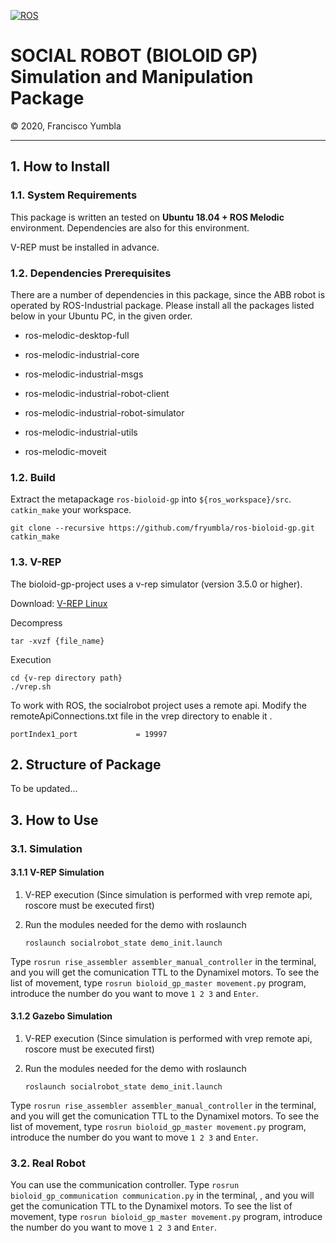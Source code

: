 [![ROS](http://www.ros.org/wp-content/uploads/2013/10/rosorg-logo1.png)](http://www.ros.org/)

<h1 style="border:none"> SOCIAL ROBOT (BIOLOID GP) Simulation and Manipulation Package </h1>
&copy; 2020, Francisco Yumbla

<hr>

## 1. How to Install

### 1.1. System Requirements

This package is written an tested on **Ubuntu 18.04 + ROS Melodic** environment. Dependencies are also for this environment.

V-REP must be installed in advance.

### 1.2. Dependencies Prerequisites

There are a number of dependencies in this package, since the ABB robot is operated by ROS-Industrial package. Please install all the packages listed below in your Ubuntu PC, in the given order.

* ros-melodic-desktop-full
* ros-melodic-industrial-core
* ros-melodic-industrial-msgs
* ros-melodic-industrial-robot-client
* ros-melodic-industrial-robot-simulator
* ros-melodic-industrial-utils
* ros-melodic-moveit

    <!-- [1] abb_experimental is literally *experimental*, so it is not configured as an `.deb` packag. Therefore, it should be downloaded from the Github reposity. Do `git clone https://github.com/ros-industrial/abb_experimental` inside `${ros_workspace}/src`. -->


### 1.2. Build

Extract the metapackage `ros-bioloid-gp` into `${ros_workspace}/src`. `catkin_make` your workspace.
```
git clone --recursive https://github.com/fryumbla/ros-bioloid-gp.git
catkin_make
```



### 1.3. V-REP

The bioloid-gp-project uses  a v-rep simulator (version 3.5.0 or higher).

Download: [V-REP Linux](http://www.coppeliarobotics.com/downloads.html)

Decompress
```
tar -xvzf {file_name}
```

Execution
```
cd {v-rep directory path}
./vrep.sh
```
To work with ROS, the socialrobot project uses a remote api. Modify the remoteApiConnections.txt file in the vrep directory to enable it .
```
portIndex1_port             = 19997
```

## 2. Structure of Package

To be updated...


## 3. How to Use

### 3.1. Simulation

#### 3.1.1 V-REP Simulation

1. V-REP execution (Since simulation is performed with vrep remote api, roscore must be executed first)

2. Run the modules needed for the demo with roslaunch
   ```
   roslaunch socialrobot_state demo_init.launch
   ```

Type `rosrun rise_assembler assembler_manual_controller` in the terminal, and you will get the comunication TTL to the Dynamixel motors. 
To see the list of movement, type `rosrun bioloid_gp_master movement.py` program, introduce the number do you want to move `1 2 3` and `Enter`.

#### 3.1.2 Gazebo Simulation

1. V-REP execution (Since simulation is performed with vrep remote api, roscore must be executed first)

2. Run the modules needed for the demo with roslaunch
   ```
   roslaunch socialrobot_state demo_init.launch
   ```

Type `rosrun rise_assembler assembler_manual_controller` in the terminal, and you will get the comunication TTL to the Dynamixel motors. 
To see the list of movement, type `rosrun bioloid_gp_master movement.py` program, introduce the number do you want to move `1 2 3` and `Enter`.


### 3.2. Real Robot

You can use the communication controller. Type `rosrun bioloid_gp_communication communication.py` in the terminal, , and you will get the comunication TTL to the Dynamixel motors. 
To see the list of movement, type `rosrun bioloid_gp_master movement.py` program, introduce the number do you want to move `1 2 3` and `Enter`.

<!-- ### 3.3. Path-Planning APIs

The script `assembler_controller.py` provides a convenient method to plan paths. One should give the pose of end-effector in the following form; [x, y, z, roll, pitch, yaw].

* `move_to_pose()`: move to designated pose 
* `move_by_cartesian_path()`: move to designated pose, in straight path.
* `rotate_joint()`: rotate specific joint by desiged angle. This method gets the angles of all 6 joints, add the given value to specified joint, and then makes the robot go to that configuration. Therefore, the joints that are not designated to move might move by a little angle, due to controller errors. -->



<!-- este esta estable 
roslaunch u2d2_controller dynamixel_controller.launch      start the comunication for all dynamixel and wait the goal position

roslaunch u2d2_controller dynamixel_controller.launch      start the comunication for all Dynamixel motors   the output is the dynamixel_workbench
roslaunch u2d2_controller angle_configuration.launch       sirve para subscribirse en el anteriior y cambiar de topico y crear nodo the joint_states

roslaunch bioloid_gp4 display.launch           el siguiente codigo es el default the solidworks con angulos fake
roslaunch bioloid_gp4 displayfran.launch       este de aca es la mia per debo sin angulos por eso causa error necesito topic de angulos que lo da el codigo de angle configuration



con sdk este es el codigo de funcion  pero es inestable 
      
roslaunch u2d2_controller read_write.launch    esta utiliza SDK para controlar los motores pero es inestable en rviz
roslaunch bioloid_gp4 displayfran.launch       este de aca es la mia per debo sin angulos por eso causa error necesito topic de angulos que lo da el codigo de angle configuration



listo el programa de comunicacion y control 
roslaunch bioloid_gp4 displayfran.launch
roslaunch u2d2_controller read_write.launch
open vrep and play
rosrun bioloid_vrep comunication


el ejemplo tutorial utiliza el paquede dynamixel_controller

u2d2 controler utiliza el paquete dynamixel_workbench_controllers falta terminar el .yaml con toda la configuracion de los joints -->


